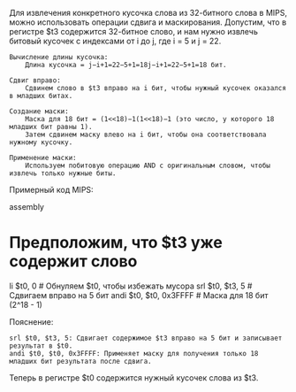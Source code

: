 Для извлечения конкретного кусочка слова из 32-битного слова в MIPS, можно использовать операции сдвига и маскирования. Допустим, что в регистре $t3 содержится 32-битное слово, и нам нужно извлечь битовый кусочек с индексами от i до j, где i = 5 и j = 22.

    Вычисление длины кусочка:
        Длина кусочка = j−i+1=22−5+1=18j−i+1=22−5+1=18 бит.

    Сдвиг вправо:
        Сдвинем слово в $t3 вправо на i бит, чтобы нужный кусочек оказался в младших битах.

    Создание маски:
        Маска для 18 бит = (1<<18)−1(1<<18)−1 (это число, у которого 18 младших бит равны 1).
        Затем сдвинем маску влево на i бит, чтобы она соответствовала нужному кусочку.

    Применение маски:
        Используем побитовую операцию AND с оригинальным словом, чтобы извлечь только нужные биты.

Примерный код MIPS:

assembly

# Предположим, что $t3 уже содержит слово
li $t0, 0               # Обнуляем $t0, чтобы избежать мусора
srl $t0, $t3, 5        # Сдвигаем вправо на 5 бит
andi $t0, $t0, 0x3FFFF # Маска для 18 бит (2^18 - 1)

Пояснение:

    srl $t0, $t3, 5: Сдвигает содержимое $t3 вправо на 5 бит и записывает результат в $t0.
    andi $t0, $t0, 0x3FFFF: Применяет маску для получения только 18 младших бит результата после сдвига.

Теперь в регистре $t0 содержится нужный кусочек слова из $t3.
